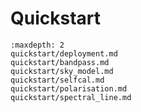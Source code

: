 # Quickstart

```{toctree}
:maxdepth: 2
quickstart/deployment.md
quickstart/bandpass.md
quickstart/sky_model.md
quickstart/selfcal.md
quickstart/polarisation.md
quickstart/spectral_line.md
```
